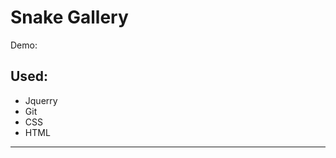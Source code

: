 <h1>Snake Gallery</h1>

Demo: 

<h2>Used:</h2>
<ul>
  <li>Jquerry </li>
  <li>Git</li>
  <li>CSS</li>
  <li>HTML</li>
</ul>

<hr>
